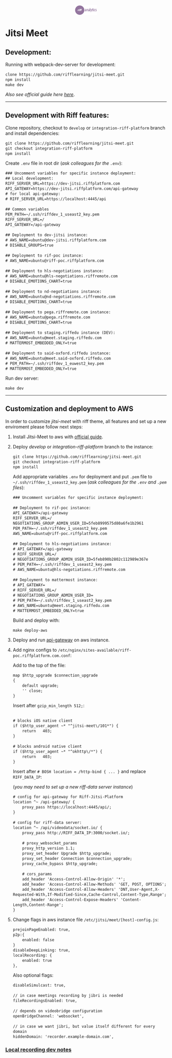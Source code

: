 <p align="center"><img align="center" src="images/jitsilogo.png" /></p>

# Jitsi Meet
## Development:
Running with webpack-dev-server for development:
```
clone https://github.com/rifflearning/jitsi-meet.git
npm install
make dev
```
*Also see official guide here [here](https://jitsi.github.io/handbook/docs/dev-guide/dev-guide-web)*.

---
## Development with Riff features:

Clone repository, checkout to `develop` or `integration-riff-platform` branch and install dependencies:

```
git clone https://github.com/rifflearning/jitsi-meet.git
git checkout integration-riff-platform
npm install
```

Create `.env` file in root dir (*ask colleagues for the `.env`*):

```
### Uncomment variables for specific instance deployment:
## Local development:
RIFF_SERVER_URL=https://dev-jitsi.riffplatform.com 
API_GATEWAY=https://dev-jitsi.riffplatform.com/api-gateway
# for local api-gateway:
# RIFF_SERVER_URL=https://localhost:4445/api

## Common variables
PEM_PATH=~/.ssh/riffdev_1_useast2_key.pem
RIFF_SERVER_URL=/
API_GATEWAY=/api-gateway

## Deployment to dev-jitsi instance:
# AWS_NAME=ubuntu@dev-jitsi.riffplatform.com
# DISABLE_GROUPS=true

## Deployment to rif-poc instance:
# AWS_NAME=ubuntu@riff-poc.riffplatform.com

## Deployment to hls-negotiations instance:
# AWS_NAME=ubuntu@hls-negotiations.riffremote.com
# DISABLE_EMOTIONS_CHART=true

## Deployment to nd-negotiations instance:
# AWS_NAME=ubuntu@nd-negotiations.riffremote.com
# DISABLE_EMOTIONS_CHART=true

## Deployment to pega.riffremote.com instance:
# AWS_NAME=ubuntu@pega.riffremote.com
# DISABLE_EMOTIONS_CHART=true

## Deployment to staging.riffedu instance (DEV):
# AWS_NAME=ubuntu@meet.staging.riffedu.com
# MATTERMOST_EMBEDDED_ONLY=true

## Deployment to said-oxford.riffedu instance:
# AWS_NAME=ubuntu@meet.said-oxford.riffedu.com
# PEM_PATH=~/.ssh/riffdev_1_euwest2_key.pem
# MATTERMOST_EMBEDDED_ONLY=true
```

Run dev server:

```
make dev
```
---
## Customization and deployment to AWS
In order to customize *jitsi-meet* with riff theme, all features and set up a new enviroment please follow next steps:

1. Install Jitsi-Meet to aws with [official guide](https://jitsi.github.io/handbook/docs/devops-guide/devops-guide-quickstart).

2. Deploy *develop* or *integration-riff-platform* branch to the instance:
    ```
    git clone https://github.com/rifflearning/jitsi-meet.git
    git checkout integration-riff-platform
    npm install
    ```
    Add appropriate variables `.env` for deployment and put `.pem` file to `~/.ssh/riffdev_1_useast2_key.pem` (*ask colleagues for the `.env` and `.pem` files*):
    ```
    ### Uncomment variables for specific instance deployment:

    ## Deployment to rif-poc instance:
    API_GATEWAY=/api-gateway
    RIFF_SERVER_URL=/
    NEGOTIATIONS_GROUP_ADMIN_USER_ID=5feb8999575d80a6fe1b2961
    PEM_PATH=~/.ssh/riffdev_1_useast2_key.pem
    AWS_NAME=ubuntu@riff-poc.riffplatform.com

    ## Deployment to hls-negotiations instance:
    # API_GATEWAY=/api-gateway
    # RIFF_SERVER_URL=/
    # NEGOTIATIONS_GROUP_ADMIN_USER_ID=5feb890b2802c112989e367e
    # PEM_PATH=~/.ssh/riffdev_1_useast2_key.pem
    # AWS_NAME=ubuntu@hls-negotiations.riffremote.com

    ## Deployment to mattermost instance:
    # API_GATEWAY=
    # RIFF_SERVER_URL=/
    # NEGOTIATIONS_GROUP_ADMIN_USER_ID=
    # PEM_PATH=~/.ssh/riffdev_1_useast2_key.pem
    # AWS_NAME=ubuntu@meet.staging.riffedu.com
    # MATTERMOST_EMBEDDED_ONLY=true
    ```
    Build and deploy with:
    ```
    make deploy-aws
    ```
3. Deploy and run [api-gateway](https://github.com/rifflearning/riff-jitsi-platform/tree/main/api-gateway) on aws instance.
4. Add nginx configs to `/etc/nginx/sites-available/riff-poc.riffplatform.com.conf`:

    Add to the top of the file:
    ```
    map $http_upgrade $connection_upgrade
    {
        default upgrade;
        '' close;
    }
    ```
    Insert after `gzip_min_length 512;`:
    ```
    
    # blocks iOS native client
    if ($http_user_agent ~* "^jitsi-meet\/101*") {
        return   403;
    }

    # blocks android native client
    if ($http_user_agent ~* "^okhttp\/*") {
        return   403;
    }
    ```
    Insert after `# BOSH location = /http-bind { ... }` and replace `RIFF_DATA_IP`:
    
    (*you may need to set up a new riff-data server instance*)
    ```
    # config for api-gateway for Riff-Jitsi-Platform
    location ^~ /api-gateway/ {
        proxy_pass https://localhost:4445/api/;
    }

    # config for riff-data server:
    location ^~ /api/videodata/socket.io/ {
        proxy_pass http://RIFF_DATA_IP:3000/socket.io/;

        # proxy_websocket_params
        proxy_http_version 1.1;
        proxy_set_header Upgrade $http_upgrade;
        proxy_set_header Connection $connection_upgrade;
        proxy_cache_bypass $http_upgrade;

        # cors_params
        add_header 'Access-Control-Allow-Origin' '*';
        add_header 'Access-Control-Allow-Methods' 'GET, POST, OPTIONS';
        add_header 'Access-Control-Allow-Headers' 'DNT,User-Agent,X-Requested-With,If-Modified-Since,Cache-Control,Content-Type,Range';
        add_header 'Access-Control-Expose-Headers' 'Content-Length,Content-Range';
    }

    ```
5. Change flags in aws instance file `/etc/jitsi/meet/[host]-config.js`:
    ```
    prejoinPageEnabled: true,
    p2p:{
        enabled: false
    }
    disableDeepLinking: true,
    localRecording: {
        enabled: true
    },
    ```
    Also optional flags:
    ```
    disableSimulcast: true,

    // in case meetings recording by jibri is needed
    fileRecordingsEnabled: true, 

    // depends on videobridge configuration
    openBridgeChannel: 'websocket',

    // in case we want jibri, but value itself different for every domain
    hiddenDomain: 'recorder.example-domain.com',
    ```
### [Local recording dev notes](react/features/riff-platform/docs/LOCALRECDEVNOTES.md)
